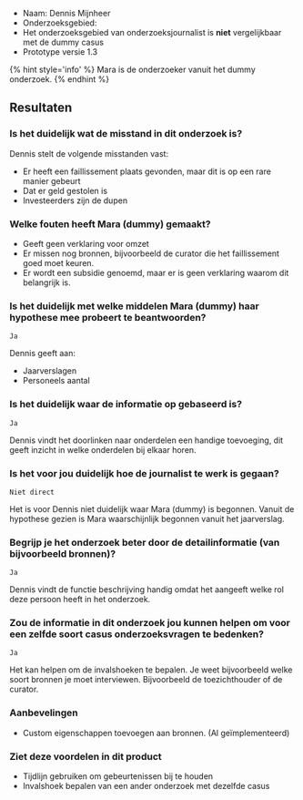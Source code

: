 

* Naam: Dennis Mijnheer
* Onderzoeksgebied: 
* Het onderzoeksgebied van onderzoeksjournalist is __niet__ vergelijkbaar met de dummy casus
* Prototype versie 1.3

{% hint style='info' %}
Mara is de onderzoeker vanuit het dummy onderzoek.
{% endhint %}

## Resultaten


### Is het duidelijk wat de misstand in dit onderzoek is?

Dennis stelt de volgende misstanden vast:
* Er heeft een faillissement plaats gevonden, maar dit is op een rare manier gebeurt
* Dat er geld gestolen is
* Investeerders zijn de dupen

### Welke fouten heeft Mara (dummy) gemaakt?
* Geeft geen verklaring voor omzet
* Er missen nog bronnen, bijvoorbeeld de curator die het faillissement goed moet keuren.
* Er wordt een subsidie genoemd, maar er is geen verklaring waarom dit belangrijk is.


### Is het duidelijk met welke middelen Mara (dummy) haar hypothese mee probeert te beantwoorden?

`Ja`

Dennis geeft aan:
* Jaarverslagen
* Personeels aantal


### Is het duidelijk waar de informatie op gebaseerd is?

`Ja`

Dennis vindt het doorlinken naar onderdelen een handige toevoeging, dit geeft inzicht in welke onderdelen bij elkaar horen. 


### Is het voor jou duidelijk hoe de journalist te werk is gegaan?

`Niet direct`

Het is voor Dennis niet duidelijk waar Mara (dummy) is begonnen. Vanuit de hypothese gezien is Mara waarschijnlijk begonnen vanuit het jaarverslag.

### Begrijp je het onderzoek beter door de detailinformatie (van bijvoorbeeld bronnen)?

`Ja`

Dennis vindt de functie beschrijving handig omdat het aangeeft welke rol deze persoon heeft in het onderzoek.

### Zou de informatie in dit onderzoek jou kunnen helpen om voor een zelfde soort casus onderzoeksvragen te bedenken?

`Ja`

Het kan helpen om de invalshoeken te bepalen. Je weet bijvoorbeeld welke soort bronnen je moet interviewen. Bijvoorbeeld de toezichthouder of de curator.


### Aanbevelingen
* Custom eigenschappen toevoegen aan bronnen. (Al geïmplementeerd)


### Ziet deze voordelen in dit product

* Tijdlijn gebruiken om gebeurtenissen bij te houden
* Invalshoek bepalen van een ander onderzoek met dezelfde casus